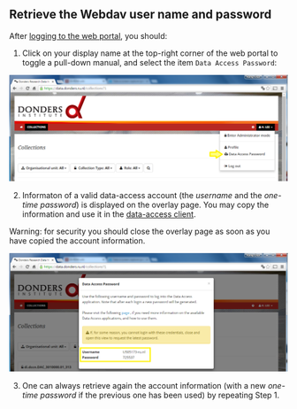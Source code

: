 
  

## Retrieve the Webdav user name and password

After [logging to the web portal](user_login.md), you should:

1. Click on your display name at the top-right corner of the web portal to toggle a pull-down manual, and select the item `Data Access Password`:

  ![](screenshots/cms_get_hotp.png)

2. Informaton of a valid data-access account (the _username_ and the _one-time password_) is displayed on the overlay page. You may copy the information and use it in the [data-access client](webdav.md).

  Warning: for security you should close the overlay page as soon as you have copied the account information.

  ![](screenshots/cms_show_hotp.png)

3. One can always retrieve again the account information (with a new _one-time password_ if the previous one has been used) by repeating Step 1.
